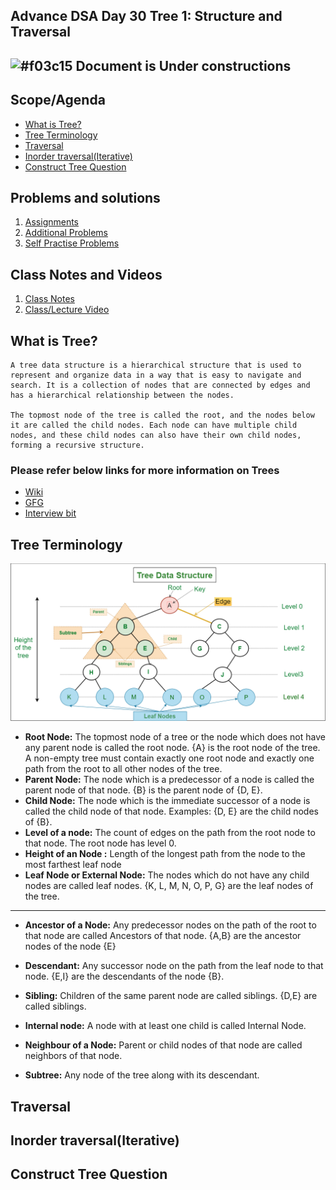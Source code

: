 ## Advance DSA Day 30 Tree 1: Structure and Traversal

## ![#f03c15](https://placehold.co/15x15/f03c15/f03c15.png) Document is Under constructions

## Scope/Agenda
- [What is Tree?](#what-is-tree)
- [Tree Terminology](#tree-terminology)
- [Traversal](#traversal)
- [Inorder traversal(Iterative)](#inorder-traversaliterative)
- [Construct Tree Question](#construct-tree-question)

  

## Problems and solutions

1. [Assignments]()
2. [Additional Problems]()
3. [Self Practise Problems]()

## Class Notes and Videos

1. [Class Notes](../../../class_Notes/Advance%20DSA%20Notes/30%20Trees%201%20Structure%20and%20Traversal.pdf)
2. [Class/Lecture Video](https://youtu.be/sfZ76utvYHo)


## What is Tree?
    A tree data structure is a hierarchical structure that is used to represent and organize data in a way that is easy to navigate and search. It is a collection of nodes that are connected by edges and has a hierarchical relationship between the nodes. 

    The topmost node of the tree is called the root, and the nodes below it are called the child nodes. Each node can have multiple child nodes, and these child nodes can also have their own child nodes, forming a recursive structure.



### Please refer below links for more information on Trees

* [Wiki](https://en.wikipedia.org/wiki/Tree_(data_structure))
* [GFG](https://www.geeksforgeeks.org/introduction-to-tree-data-structure-and-algorithm-tutorials/)
* [Interview bit](https://www.interviewbit.com/courses/programming/tree-data-structure/)
## Tree Terminology
![Tree representation](https://github.com/rajpiyush220/GrowTogetherWithDSA/blob/9aec791bc43216e11ba3a2f775782a43350591f4/Notes/images/Treedatastructure.png?raw=true)
* **Root Node:** The topmost node of a tree or the node which does not have any parent node is called the root node. {A} is the root node of the tree. A non-empty tree must contain exactly one root node and exactly one path from the root to all other nodes of the tree.
* **Parent Node:** The node which is a predecessor of a node is called the parent node of that node. {B} is the parent node of {D, E}.
* **Child Node:** The node which is the immediate successor of a node is called the child node of that node. Examples: {D, E} are the child nodes of {B}.
* **Level of a node:** The count of edges on the path from the root node to that node. The root node has level 0.
* **Height of an Node :** Length of the longest path from the node to the most farthest leaf node
* **Leaf Node or External Node:** The nodes which do not have any child nodes are called leaf nodes. {K, L, M, N, O, P, G} are the leaf nodes of the tree.
---
* **Ancestor of a Node:** Any predecessor nodes on the path of the root to that node are called Ancestors of that node. {A,B} are the ancestor nodes of the node {E}
* **Descendant:** Any successor node on the path from the leaf node to that node. {E,I} are the descendants of the node {B}.
* **Sibling:** Children of the same parent node are called siblings. {D,E} are called siblings.

* **Internal node:** A node with at least one child is called Internal Node.
* **Neighbour of a Node:** Parent or child nodes of that node are called neighbors of that node.
* **Subtree:** Any node of the tree along with its descendant.
## Traversal
## Inorder traversal(Iterative)
## Construct Tree Question

